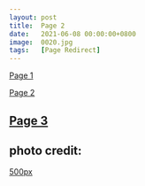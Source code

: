```yaml
---
layout: post
title:  Page 2
date:   2021-06-08 00:00:00+0800
image:  0020.jpg
tags:   [Page Redirect]
---
```

[Page 1](https://maomaocv.github.io)

[Page 2](https://maomaocv.github.io/page/2/)

[Page 3](https://maomaocv.github.io/page/3/)
---
## photo credit: 
[500px](https://500px.com/photo/1057063964/weltwunder-wonder-of-the-world-by-thomasz)

